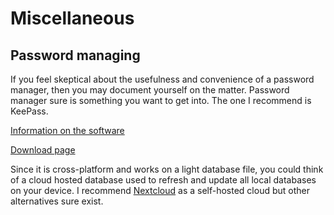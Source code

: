# Miscellaneous

## Password managing

If you feel skeptical about the usefulness and convenience of a password manager, then you may document yourself on the matter. Password manager sure is something you want to get into. The one I recommend is KeePass.

[Information on the software](https://keepass.fr/)

[Download page](https://keepass.info/download.html)

Since it is cross-platform and works on a light database file, you could think of a cloud hosted database used to refresh and update all local databases on your device. I recommend [Nextcloud](https://nextcloud.com/) as a self-hosted cloud but other alternatives sure exist.